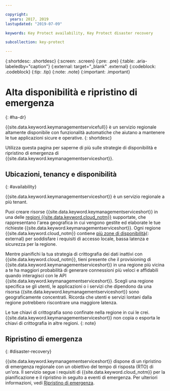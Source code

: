 ```yaml
---

copyright:
  years: 2017, 2019
lastupdated: "2019-07-09"

keywords: Key Protect availability, Key Protect disaster recovery

subcollection: key-protect

---
```


{:shortdesc: .shortdesc}
{:screen: .screen}
{:pre: .pre}
{:table: .aria-labeledby="caption"}
{:external: target="_blank" .external}
{:codeblock: .codeblock}
{:tip: .tip}
{:note: .note}
{:important: .important}

# Alta disponibilità e ripristino di emergenza
{: #ha-dr}

{{site.data.keyword.keymanagementservicefull}} è un servizio regionale altamente disponibile con funzionalità automatiche che aiutano a mantenere le tue applicazioni sicure e operative.
{: shortdesc}

Utilizza questa pagina per saperne di più sulle strategie di disponibilità e ripristino di emergenza di {{site.data.keyword.keymanagementserviceshort}}.

## Ubicazioni, tenancy e disponibilità
{: #availability}

{{site.data.keyword.keymanagementserviceshort}} è un servizio regionale a più tenant. 

Puoi creare risorse {{site.data.keyword.keymanagementserviceshort}} in una delle [regioni {{site.data.keyword.cloud_notm}}](/docs/services/key-protect?topic=key-protect-regions#regions) supportate, che rappresentano l'area geografica in cui vengono gestite ed elaborate le tue richieste {{site.data.keyword.keymanagementserviceshort}}. Ogni regione {{site.data.keyword.cloud_notm}} contiene [più zone di disponibilità](https://www.ibm.com/blogs/bluemix/2018/06/expansion-availability-zones-global-regions/){: external} per soddisfare i requisiti di accesso locale, bassa latenza e sicurezza per la regione.

Mentre pianifichi la tua strategia di crittografia dei dati inattivi con {{site.data.keyword.cloud_notm}}, tieni presente che il provisioning di {{site.data.keyword.keymanagementserviceshort}} in una regione più vicina a te ha maggiori probabilità di generare connessioni più veloci e affidabili quando interagisci con le API {{site.data.keyword.keymanagementserviceshort}}. Scegli una regione specifica se gli utenti, le applicazioni o i servizi che dipendono da una risorsa {{site.data.keyword.keymanagementserviceshort}} sono geograficamente concentrati. Ricorda che utenti e servizi lontani dalla regione potrebbero riscontrare una maggiore latenza. 

Le tue chiavi di crittografia sono confinate nella regione in cui le crei. {{site.data.keyword.keymanagementserviceshort}} non copia o esporta le chiavi di crittografia in altre regioni.
{: note}

## Ripristino di emergenza
{: #disaster-recovery}

{{site.data.keyword.keymanagementserviceshort}} dispone di un ripristino di emergenza regionale con un obiettivo del tempo di risposta (RTO) di un'ora. Il servizio segue i requisiti di {{site.data.keyword.cloud_notm}} per la pianificazione e il ripristino in seguito a eventi di emergenza. Per ulteriori informazioni, vedi [Ripristino di emergenza](/docs/overview?topic=overview-zero-downtime#disaster-recovery).


